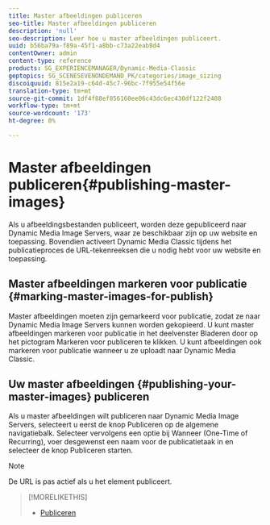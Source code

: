 ```yaml
---
title: Master afbeeldingen publiceren
seo-title: Master afbeeldingen publiceren
description: 'null'
seo-description: Leer hoe u master afbeeldingen publiceert.
uuid: b56ba79a-f89a-45f1-a8bb-c73a22eab8d4
contentOwner: admin
content-type: reference
products: SG_EXPERIENCEMANAGER/Dynamic-Media-Classic
geptopics: SG_SCENESEVENONDEMAND_PK/categories/image_sizing
discoiquuid: 815e2a19-c64d-45c7-96bc-7f955e54f56e
translation-type: tm+mt
source-git-commit: 1df4f88ef856160ee06c43dc6ec430df122f2408
workflow-type: tm+mt
source-wordcount: '173'
ht-degree: 0%

---
```



# Master afbeeldingen publiceren{#publishing-master-images}

Als u afbeeldingsbestanden publiceert, worden deze gepubliceerd naar Dynamic Media Image Servers, waar ze beschikbaar zijn op uw website en toepassing. Bovendien activeert Dynamic Media Classic tijdens het publicatieproces de URL-tekenreeksen die u nodig hebt voor uw website en toepassing.

## Master afbeeldingen markeren voor publicatie {#marking-master-images-for-publish}

Master afbeeldingen moeten zijn gemarkeerd voor publicatie, zodat ze naar Dynamic Media Image Servers kunnen worden gekopieerd. U kunt master afbeeldingen markeren voor publicatie in het deelvenster Bladeren door op het pictogram Markeren voor publiceren te klikken. U kunt afbeeldingen ook markeren voor publicatie wanneer u ze uploadt naar Dynamic Media Classic.

## Uw master afbeeldingen {#publishing-your-master-images} publiceren

Als u master afbeeldingen wilt publiceren naar Dynamic Media Image Servers, selecteert u eerst de knop Publiceren op de algemene navigatiebalk. Selecteer vervolgens een optie bij Wanneer (One-Time of Recurring), voer desgewenst een naam voor de publicatietaak in en selecteer de knop Publiceren starten.

>[!NOTE]
>
>De URL is pas actief als u het element publiceert.

>[!MORELIKETHIS]
>
>* [Publiceren](publishing-files.md#publishing_files)

